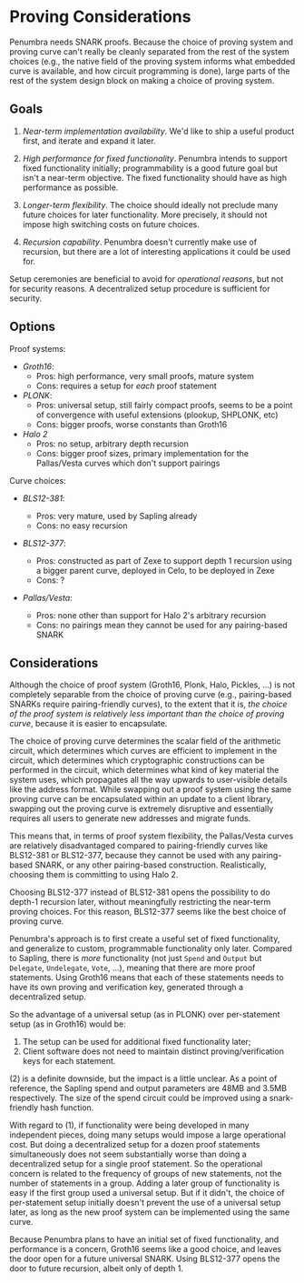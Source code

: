 # Proving Considerations

Penumbra needs SNARK proofs.  Because the choice of proving system and proving
curve can't really be cleanly separated from the rest of the system choices
(e.g., the native field of the proving system informs what embedded curve is
available, and how circuit programming is done), large parts of the rest of the
system design block on making a choice of proving system.

## Goals

1.  *Near-term implementation availability*. We'd like to ship a useful product first, and iterate and expand it later.

2.  *High performance for fixed functionality*.  Penumbra intends to support
fixed functionality initially; programmability is a good future goal but isn't a
near-term objective.  The fixed functionality should have as high performance as
possible.

3.  *Longer-term flexibility*.  The choice should ideally not preclude many
future choices for later functionality.  More precisely, it should not impose
high switching costs on future choices.

4.  *Recursion capability*.  Penumbra doesn't currently make use of recursion,
but there are a lot of interesting applications it could be used for.

Setup ceremonies are beneficial to avoid for *operational reasons*, but not for security reasons.  A decentralized setup procedure is sufficient for security.

## Options

Proof systems:

- *Groth16*: 
  - Pros: high performance, very small proofs, mature system
  - Cons: requires a setup for *each* proof statement
- *PLONK*:
  - Pros: universal setup, still fairly compact proofs, seems to be a point of convergence with useful extensions (plookup, SHPLONK, etc)
  - Cons: bigger proofs, worse constants than Groth16
- *Halo 2*
  - Pros: no setup, arbitrary depth recursion
  - Cons: bigger proof sizes, primary implementation for the Pallas/Vesta curves which don't support pairings

Curve choices:

- *BLS12-381*:
  - Pros: very mature, used by Sapling already
  - Cons: no easy recursion

- *BLS12-377*:
  - Pros: constructed as part of Zexe to support depth 1 recursion using a bigger parent curve, deployed in Celo, to be deployed in Zexe
  - Cons: ?

- *Pallas/Vesta*:
  - Pros: none other than support for Halo 2's arbitrary recursion
  - Cons: no pairings mean they cannot be used for any pairing-based SNARK

## Considerations

Although the choice of proof system (Groth16, Plonk, Halo, Pickles, ...) is not
completely separable from the choice of proving curve (e.g., pairing-based
SNARKs require pairing-friendly curves), to the extent that it is, *the choice
of the proof system is relatively less important than the choice of proving
curve*, because it is easier to encapsulate.

The choice of proving curve determines the scalar field of the arithmetic
circuit, which determines which curves are efficient to implement in the
circuit, which determines which cryptographic constructions can be performed in
the circuit, which determines what kind of key material the system uses, which
propagates all the way upwards to user-visible details like the address format.
While swapping out a proof system using the same proving curve can be
encapsulated within an update to a client library, swapping out the proving
curve is extremely disruptive and essentially requires all users to generate new
addresses and migrate funds.

This means that, in terms of proof system flexibility, the Pallas/Vesta curves
are relatively disadvantaged compared to pairing-friendly curves like BLS12-381
or BLS12-377, because they cannot be used with any pairing-based SNARK, or any
other pairing-based construction.  Realistically, choosing them is committing to
using Halo 2.

Choosing BLS12-377 instead of BLS12-381 opens the possibility to do depth-1
recursion later, without meaningfully restricting the near-term proving choices.
For this reason, BLS12-377 seems like the best choice of proving curve.

Penumbra's approach is to first create a useful set of fixed functionality, and
generalize to custom, programmable functionality only later. Compared to
Sapling, there is *more* functionality (not just `Spend` and `Output` but
`Delegate`, `Undelegate`, `Vote`, ...), meaning that there are more proof
statements.  Using Groth16 means that each of these statements needs to have its
own proving and verification key, generated through a decentralized setup. 

So the advantage of a universal setup (as in PLONK) over per-statement setup (as
in Groth16) would be:

1. The setup can be used for additional fixed functionality later;
2. Client software does not need to maintain distinct proving/verification keys
for each statement.

(2) is a definite downside, but the impact is a little unclear.  As a point of
reference, the Sapling spend and output parameters are 48MB and 3.5MB
respectively.  The size of the spend circuit could be improved using a
snark-friendly hash function.

With regard to (1), if functionality were being developed in many independent
pieces, doing many setups would impose a large operational cost.  But doing a
decentralized setup for a dozen proof statements simultaneously does not seem
substantially worse than doing a decentralized setup for a single proof
statement.  So the operational concern is related to the frequency of groups of
new statements, not the number of statements in a group. Adding a later group of
functionality is easy if the first group used a universal setup.  But if it
didn't, the choice of per-statement setup initially doesn't prevent the use of a
universal setup later, as long as the new proof system can be implemented using
the same curve.

Because Penumbra plans to have an initial set of fixed functionality, and
performance is a concern, Groth16 seems like a good choice, and leaves the door
open for a future universal SNARK.  Using BLS12-377 opens the door to future
recursion, albeit only of depth 1.
